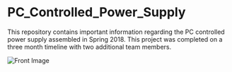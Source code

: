 # PC_Controlled_Power_Supply

This repository contains important information regarding the PC controlled power supply assembled in Spring 2018. This project was completed on a three month timeline with two additional team members.

![Front Image](https://github.com/victorg11/PC_Controlled_Power_Supply/blob/master/FrontView.HEIC)
